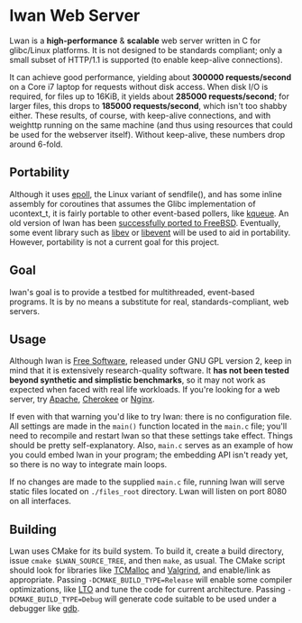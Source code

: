 lwan Web Server
===============

Lwan is a **high-performance** & **scalable** web server written in C for glibc/Linux platforms.  It is not designed to be standards compliant; only a small subset of HTTP/1.1 is supported (to enable keep-alive connections).

It can achieve good performance, yielding about **300000 requests/second** on a Core i7 laptop for requests without disk access. When disk I/O is required, for files up to 16KiB, it yields about **285000 requests/second**; for larger files, this drops to **185000 requests/second**, which isn't too shabby either. These results, of course, with keep-alive connections, and with weighttp running on the same machine (and thus using resources that could be used for the webserver itself).  Without keep-alive, these numbers drop around 6-fold.

Portability
-----------

Although it uses [epoll](https://en.wikipedia.org/wiki/Epoll), the Linux variant of sendfile(), and has some inline assembly for coroutines that assumes the Glibc implementation of ucontext_t, it is fairly portable to other event-based pollers, like [kqueue](https://en.wikipedia.org/wiki/Kqueue).  An old version of lwan has been [successfully ported to FreeBSD](https://github.com/rakuco/lwan/tree/kqueue-port).  Eventually, some event library such as [libev](http://libev.schmorp.de) or [libevent](http://libevent.org) will be used to aid in portability.  However, portability is not a current goal for this project.

Goal
----

lwan's goal is to provide a testbed for multithreaded, event-based programs.  It is by no means a substitute for real, standards-compliant, web servers.

Usage
-----

Although lwan is [Free Software](http://www.gnu.org/philosophy/free-sw.html), released under GNU GPL version 2, keep in mind that it is extensively research-quality software.  It **has not been tested beyond synthetic and simplistic benchmarks**, so it may not work as expected when faced with real life workloads.  If you're looking for a web server, try [Apache](http://apache.org), [Cherokee](http://www.cherokee-project.com) or [Nginx](http://nginx.org).

If even with that warning you'd like to try lwan: there is no configuration file.  All settings are made in the `main()` function located in the `main.c` file; you'll need to recompile and restart lwan so that these settings take effect.  Things should be pretty self-explanatory.  Also, `main.c` serves as an example of how you could embed lwan in your program; the embedding API isn't ready yet, so there is no way to integrate main loops.

If no changes are made to the supplied `main.c` file, running lwan will serve static files located on `./files_root` directory.  Lwan will listen on port 8080 on all interfaces.

Building
--------

Lwan uses CMake for its build system. To build it, create a build directory, issue `cmake $LWAN_SOURCE_TREE`, and then `make`, as usual. The CMake script should look for libraries like [TCMalloc](https://code.google.com/p/gperftools/) and [Valgrind](http://valgrind.org), and enable/link as appropriate. Passing `-DCMAKE_BUILD_TYPE=Release` will enable some compiler optimizations, like [LTO](http://gcc.gnu.org/wiki/LinkTimeOptimization) and tune the code for current architecture. Passing `-DCMAKE_BUILD_TYPE=Debug` will generate code suitable to be used under a debugger like [gdb](http://www.gnu.org/software/gdb/).
